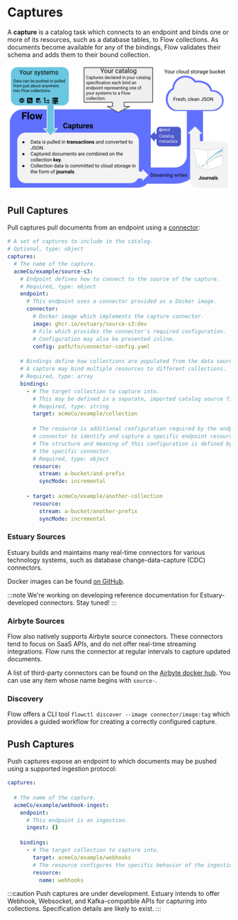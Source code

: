 # Captures

A **capture** is a catalog task which connects to an endpoint
and binds one or more of its resources, such as a database tables,
to Flow collections.
As documents become available for any of the bindings,
Flow validates their schema and adds them to their bound collection.

![](<captures.svg>)

## Pull Captures

Pull captures pull documents from an endpoint using a [connector](../#connectors):

```yaml
# A set of captures to include in the catalog.
# Optional, type: object
captures:
  # The name of the capture.
  acmeCo/example/source-s3:
    # Endpoint defines how to connect to the source of the capture.
    # Required, type: object
    endpoint:
      # This endpoint uses a connector provided as a Docker image.
      connector:
        # Docker image which implements the capture connector.
        image: ghcr.io/estuary/source-s3:dev
        # File which provides the connector's required configuration.
        # Configuration may also be presented inline.
        config: path/to/connector-config.yaml

    # Bindings define how collections are populated from the data source.
    # A capture may bind multiple resources to different collections.
    # Required, type: array
    bindings:
      - # The target collection to capture into.
        # This may be defined in a separate, imported catalog source file.
        # Required, type: string
        target: acmeCo/example/collection

        # The resource is additional configuration required by the endpoint
        # connector to identify and capture a specific endpoint resource.
        # The structure and meaning of this configuration is defined by
        # the specific connector.
        # Required, type: object
        resource:
          stream: a-bucket/and-prefix
          syncMode: incremental

      - target: acmeCo/example/another-collection
        resource:
          stream: a-bucket/another-prefix
          syncMode: incremental
```

### Estuary Sources

Estuary builds and maintains many real-time connectors for various technology systems,
such as database change-data-capture (CDC) connectors.

Docker images can be found [on GitHub](https://github.com/orgs/estuary/packages?repo_name=connectors).

:::note
We're working on developing reference documentation for Estuary-developed connectors.
Stay tuned!
:::

### Airbyte Sources

Flow also natively supports Airbyte source connectors.
These connectors tend to focus on SaaS APIs, and do not offer real-time streaming integrations.
Flow runs the connector at regular intervals to capture updated documents.

A list of third-party connectors can be found on the
[Airbyte docker hub](https://hub.docker.com/u/airbyte?page=1).
You can use any item whose name begins with `source-`.

### Discovery

Flow offers a CLI tool `flowctl discover --image connector/image:tag` which
provides a guided workflow for creating a correctly configured capture.

## Push Captures

Push captures expose an endpoint to which documents may be pushed using a supported ingestion protocol:

```yaml
captures:

  # The name of the capture.
  acmeCo/example/webhook-ingest:
    endpoint:
      # This endpoint is an ingestion.
      ingest: {}

    bindings:
      - # The target collection to capture into.
        target: acmeCo/example/webhooks
        # The resource configures the specific behavior of the ingestion endpoint.
        resource:
          name: webhooks
```

:::caution
Push captures are under development.
Estuary intends to offer Webhook, Websocket, and Kafka-compatible APIs for capturing into collections. Specification details are likely to exist.
:::